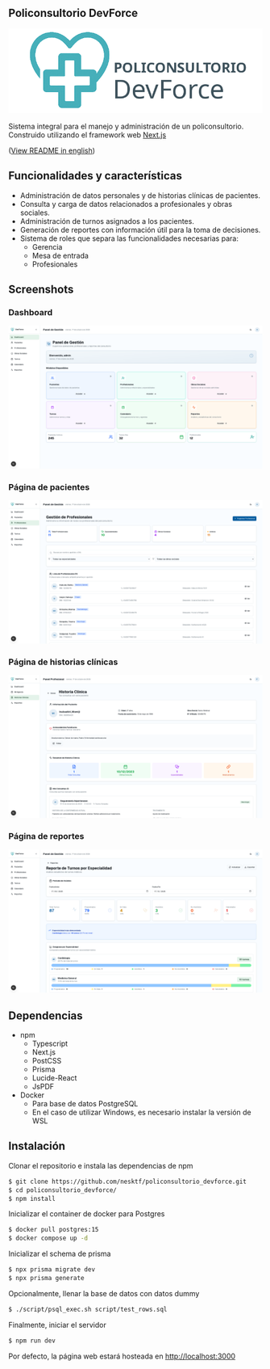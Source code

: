 ## Policonsultorio DevForce
![logo](./img/logo-devforce.png)

Sistema integral para el manejo y administración de un policonsultorio. Construido utilizando
el framework web [Next.js](https://nextjs.org)

([View README in english](./README_en.md))

## Funcionalidades y características
- Administración de datos personales y de historias clínicas de pacientes.
- Consulta y carga de datos relacionados a profesionales y obras sociales.
- Administración de turnos asignados a los pacientes.
- Generación de reportes con información útil para la toma de decisiones.
- Sistema de roles que separa las funcionalidades necesarias para:
    - Gerencia
    - Mesa de entrada
    - Profesionales

## Screenshots
### Dashboard
![Dashboard](./img/dashboard.png)

### Página de pacientes
![Patients](./img/patients.png)

### Página de historias clínicas
![Histories](./img/histories.png)

### Página de reportes
![Reports](./img/reports.png)

## Dependencias
- npm
    - Typescript
    - Next.js
    - PostCSS
    - Prisma
    - Lucide-React
    - JsPDF
- Docker
    - Para base de datos PostgreSQL
    - En el caso de utilizar Windows, es necesario instalar la versión de WSL

## Instalación
Clonar el repositorio e instala las dependencias de npm
```sh
$ git clone https://github.com/nesktf/policonsultorio_devforce.git
$ cd policonsultorio_devforce/
$ npm install
```

Inicializar el container de docker para Postgres
```sh
$ docker pull postgres:15
$ docker compose up -d
```

Inicializar el schema de prisma
```sh
$ npx prisma migrate dev
$ npx prisma generate
```

Opcionalmente, llenar la base de datos con datos dummy
```sh
$ ./script/psql_exec.sh script/test_rows.sql
```

Finalmente, iniciar el servidor
```sh
$ npm run dev
```

Por defecto, la página web estará hosteada en [http://localhost:3000](http://localhost:3000)
